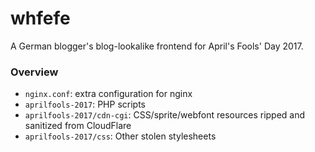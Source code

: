 whfefe
======

A German blogger's blog-lookalike frontend for April's Fools' Day 2017.

### Overview

- `nginx.conf`: extra configuration for nginx
- `aprilfools-2017`: PHP scripts
- `aprilfools-2017/cdn-cgi`: CSS/sprite/webfont resources ripped and sanitized from CloudFlare
- `aprilfools-2017/css`: Other stolen stylesheets
